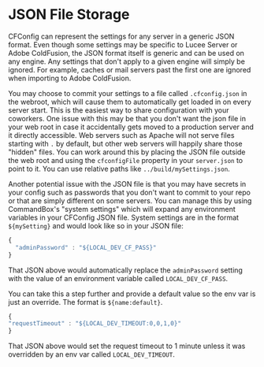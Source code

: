 # JSON File Storage

CFConfig can represent the settings for any server in a generic JSON format. Even though some settings may be specific to Lucee Server or Adobe ColdFusion, the JSON format itself is generic and can be used on any engine. Any settings that don't apply to a given engine will simply be ignored. For example, caches or mail servers past the first one are ignored when importing to Adobe ColdFusion.

You may choose to commit your settings to a file called `.cfconfig.json` in the webroot, which will cause them to automatically get loaded in on every server start. This is the easiest way to share configuration with your coworkers. One issue with this may be that you don't want the json file in your web root in case it accidentally gets moved to a production server and it directly accessible. Web servers such as Apache will not serve files starting with `.` by default, but other web servers will happily share those "hidden" files. You can work around this by placing the JSON file outside the web root and using the `cfconfigFile` property in your `server.json` to point to it. You can use relative paths like `../build/mySettings.json`.

Another potential issue with the JSON file is that you may have secrets in your config such as passwords that you don't want to commit to your repo or that are simply different on some servers. You can manage this by using CommandBox's "system settings" which will expand any environment variables in your CFConfig JSON file. System settings are in the format `${mySetting}` and would look like so in your JSON file:

```javascript
{
  "adminPassword" : "${LOCAL_DEV_CF_PASS}"
}
```

That JSON above would automatically replace the `adminPassword` setting with the value of an environment variable called `LOCAL_DEV_CF_PASS`.

You can take this a step further and provide a default value so the env var is just an override. The format is `${name:default}`.

```javascript
{
"requestTimeout" : "${LOCAL_DEV_TIMEOUT:0,0,1,0}"
}
```

That JSON above would set the request timeout to 1 minute unless it was overridden by an env var called `LOCAL_DEV_TIMEOUT`.

